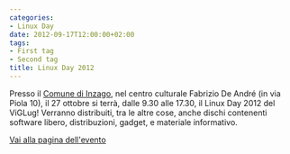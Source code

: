 ```yaml
---
categories:
- Linux Day
date: 2012-09-17T12:00:00+02:00
tags:
- First tag
- Second tag
title: Linux Day 2012
---
```

Presso il [Comune di Inzago](http://www.comune.inzago.mi.it/), nel centro culturale Fabrizio De André (in via Piola 10), il 27 ottobre si terrà, dalle 9.30 alle 17.30, il Linux Day 2012 del ViGLug! Verranno distribuiti, tra le altre cose, anche dischi contenenti software libero, distribuzioni, gadget, e materiale informativo.

[Vai alla pagina dell'evento](/eventi/2012/10/linux-day/)
